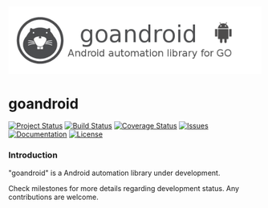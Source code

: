 ![goandroid_logo](goandroid_logo.png)

goandroid
==========
[![Project Status](http://stillmaintained.com/kunaldawn/goandroid.png)](https://stillmaintained.com/kunaldawn/goandroid) [![Build Status](http://img.shields.io/travis/kunaldawn/goandroid.svg?style=flat-square)](https://travis-ci.org/kunaldawn/goandroid) [![Coverage Status](http://img.shields.io/coveralls/kunaldawn/goandroid.svg?style=flat-square)](https://coveralls.io/r/kunaldawn/goandroid) [![Issues](http://img.shields.io/github/issues/kunaldawn/goandroid.svg?style=flat-square)](https://github.com/kunaldawn/goandroid/issues) [![Documentation](http://img.shields.io/badge/go-Documentation-blue.svg?style=flat-square)](https://godoc.org/github.com/kunaldawn/goandroid) [![License](http://img.shields.io/badge/license-MIT-blue.svg?style=flat-square)](https://github.com/kunaldawn/goandroid/blob/master/LICENSE)

### Introduction

"goandroid" is a Android automation library under development.

Check milestones for more details regarding development status.
Any contributions are welcome.
